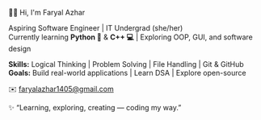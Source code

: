 👩‍💻 Hi, I'm Faryal Azhar  

Aspiring Software Engineer | IT Undergrad (she/her)  
Currently learning **Python 🐍** & **C++ 💻** | Exploring OOP, GUI, and software design  

**Skills:** Logical Thinking | Problem Solving | File Handling | Git & GitHub  
**Goals:** Build real-world applications | Learn DSA | Explore open-source  

✉️ faryalazhar1405@gmail.com  

✨ “Learning, exploring, creating — coding my way.”
